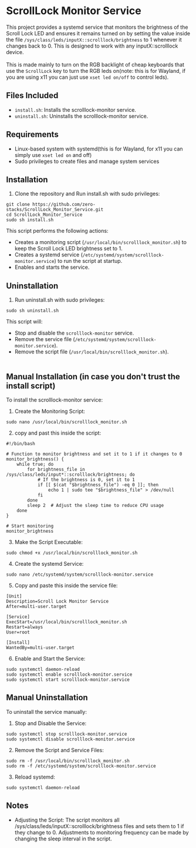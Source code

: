 # ScrollLock Monitor Service
This project provides a systemd service that monitors the brightness of the Scroll Lock LED and ensures it remains turned on by setting the value inside the file `/sys/class/leds/inputX::scrolllock/brightness` to 1 whenever it changes back to 0. This is designed to work with any inputX::scrolllock device.
<br/><br/>
This is made mainly to turn on the RGB backlight of cheap keyboards that use the `ScrollLock` key to turn the RGB leds on(note: this is for Wayland, if you are using x11 you can just use `xset led on/off` to control leds).
## Files Included
- `install.sh`: Installs the scrolllock-monitor service.
- `uninstall.sh`: Uninstalls the scrolllock-monitor service.
## Requirements
- Linux-based system with systemd(this is for Wayland, for x11 you can simply use `xset led on` and off)
- Sudo privileges to create files and manage system services
## Installation
1. Clone the repository and Run install.sh with sudo privileges:
```
git clone https://github.com/zero-stacks/ScrollLock_Monitor_Service.git
cd ScrollLock_Monitor_Service
sudo sh install.sh
```
This script performs the following actions:
- Creates a monitoring script (`/usr/local/bin/scrolllock_monitor.sh`) to keep the Scroll Lock LED brightness set to 1.
- Creates a systemd service (`/etc/systemd/system/scrolllock-monitor.service`) to run the script at startup.
- Enables and starts the service.
## Uninstallation
1. Run uninstall.sh with sudo privileges:
```
sudo sh uninstall.sh

```
This script will:
- Stop and disable the `scrolllock-monitor` service.
- Remove the service file (`/etc/systemd/system/scrolllock-monitor.service`).
- Remove the script file (`/usr/local/bin/scrolllock_monitor.sh`).
<br/><br/>
## Manual Installation (in case you don't trust the install script)
To install the scrolllock-monitor service:
1. Create the Monitoring Script:
```
sudo nano /usr/local/bin/scrolllock_monitor.sh
```
2. copy and past this inside the script:
```
#!/bin/bash

# Function to monitor brightness and set it to 1 if it changes to 0
monitor_brightness() {
    while true; do
        for brightness_file in /sys/class/leds/input*::scrolllock/brightness; do
            # If the brightness is 0, set it to 1
            if [[ $(cat "$brightness_file") -eq 0 ]]; then
                echo 1 | sudo tee "$brightness_file" > /dev/null
            fi
        done
        sleep 2  # Adjust the sleep time to reduce CPU usage
    done
}

# Start monitoring
monitor_brightness

```
3. Make the Script Executable:
```
sudo chmod +x /usr/local/bin/scrolllock_monitor.sh
```
4. Create the systemd Service:
```
sudo nano /etc/systemd/system/scrolllock-monitor.service
```
5. Copy and paste this inside the service file:
```
[Unit]
Description=Scroll Lock Monitor Service
After=multi-user.target

[Service]
ExecStart=/usr/local/bin/scrolllock_monitor.sh
Restart=always
User=root

[Install]
WantedBy=multi-user.target
```
6. Enable and Start the Service:
```
sudo systemctl daemon-reload
sudo systemctl enable scrolllock-monitor.service
sudo systemctl start scrolllock-monitor.service
```
## Manual Uninstallation
To uninstall the service manually:
1. Stop and Disable the Service:
```
sudo systemctl stop scrolllock-monitor.service
sudo systemctl disable scrolllock-monitor.service
```
2. Remove the Script and Service Files:
```
sudo rm -f /usr/local/bin/scrolllock_monitor.sh
sudo rm -f /etc/systemd/system/scrolllock-monitor.service
```
3. Reload systemd:
```
sudo systemctl daemon-reload
```
## Notes
- Adjusting the Script: The script monitors all /sys/class/leds/inputX::scrolllock/brightness files and sets them to 1 if they change to 0. Adjustments to monitoring frequency can be made by changing the sleep interval in the script.
